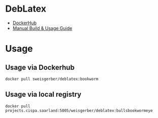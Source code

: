 # DebLatex

- [DockerHub](https://hub.docker.com/r/sweisgerber/deblatex)
- [Manual Build & Usage Guide](build-instructions.md)

# Usage

## Usage via Dockerhub 

```
docker pull sweisgerber/deblatex:bookworm
```

## Usage via local registry

```
docker pull projects.cispa.saarland:5005/weisgerber/deblatex:bullsbookwormeye
```
